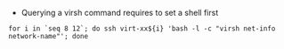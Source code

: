 - Querying a virsh command requires to set a shell first
```
for i in `seq 8 12`; do ssh virt-xx${i} 'bash -l -c "virsh net-info network-name"'; done
```